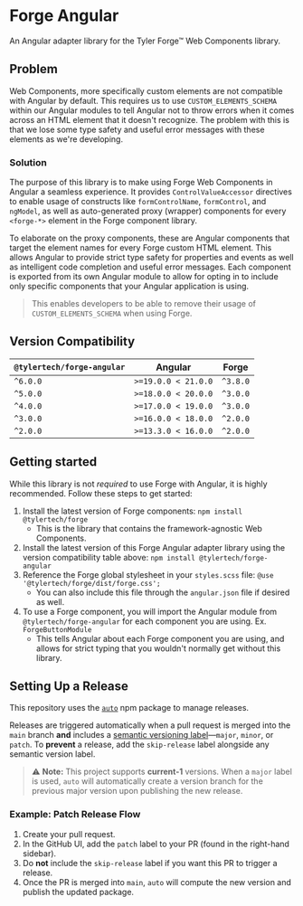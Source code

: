 # Forge Angular

An Angular adapter library for the Tyler Forge™ Web Components library.

## Problem

Web Components, more specifically custom elements are not compatible with Angular by default. This requires us to use `CUSTOM_ELEMENTS_SCHEMA` within
our Angular modules to tell Angular not to throw errors when it comes across an HTML element that it doesn't recognize. The problem with this is that
we lose some type safety and useful error messages with these elements as we're developing.

### Solution

The purpose of this library is to make using Forge Web Components in Angular a seamless experience. It provides `ControlValueAccessor` directives
to enable usage of constructs like `formControlName`, `formControl`, and `ngModel`, as well as auto-generated proxy (wrapper) components for
every `<forge-*>` element in the Forge component library.

To elaborate on the proxy components, these are Angular components that target the element names for every Forge custom HTML element. This allows Angular
to provide strict type safety for properties and events as well as intelligent code completion and useful error messages. Each component is exported
from its own Angular module to allow for opting in to include only specific components that your Angular application is using.

> This enables developers to be able to remove their usage of `CUSTOM_ELEMENTS_SCHEMA` when using Forge.

## Version Compatibility

| `@tylertech/forge-angular` | Angular             | Forge    |
| -------------------------- | ------------------- | -------- |
| `^6.0.0`                   | `>=19.0.0 < 21.0.0` | `^3.8.0` |
| `^5.0.0`                   | `>=18.0.0 < 20.0.0` | `^3.0.0` |
| `^4.0.0`                   | `>=17.0.0 < 19.0.0` | `^3.0.0` |
| `^3.0.0`                   | `>=16.0.0 < 18.0.0` | `^2.0.0` |
| `^2.0.0`                   | `>=13.3.0 < 16.0.0` | `^2.0.0` |

## Getting started

While this library is not _required_ to use Forge with Angular, it is highly recommended. Follow these steps to get started:

1. Install the latest version of Forge components: `npm install @tylertech/forge`
   - This is the library that contains the framework-agnostic Web Components.
2. Install the latest version of this Forge Angular adapter library using the version compatibility table above: `npm install @tylertech/forge-angular`
3. Reference the Forge global stylesheet in your `styles.scss` file: `@use '@tylertech/forge/dist/forge.css';`
   - You can also include this file through the `angular.json` file if desired as well.
4. To use a Forge component, you will import the Angular module from `@tylertech/forge-angular` for each component you are using. Ex. `ForgeButtonModule`
   - This tells Angular about each Forge component you are using, and allows for strict typing that you wouldn't normally get without this library.

## Setting Up a Release

This repository uses the [`auto`](https://www.npmjs.com/package/auto) npm package to manage releases.

Releases are triggered automatically when a pull request is merged into the `main` branch **and** includes a [semantic versioning label](https://semver.org/)—`major`, `minor`, or `patch`. To **prevent** a release, add the `skip-release` label alongside any semantic version label.

> ⚠️ **Note:** This project supports **current-1** versions. When a `major` label is used, `auto` will automatically create a version branch for the previous major version upon publishing the new release.

### Example: Patch Release Flow

1. Create your pull request.
2. In the GitHub UI, add the `patch` label to your PR (found in the right-hand sidebar).
3. Do **not** include the `skip-release` label if you want this PR to trigger a release.
4. Once the PR is merged into `main`, `auto` will compute the new version and publish the updated package.
